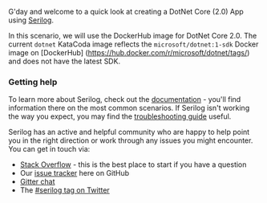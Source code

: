 G'day and welcome to a quick look at creating a DotNet Core (2.0) App using [Serilog]([Serilog](https://serilog.net/)). 

In this scenario, we will use the DockerHub image for DotNet Core 2.0.  The current `dotnet` KataCoda image reflects the `microsoft/dotnet:1-sdk` Docker image on [DockerHub] (https://hub.docker.com/r/microsoft/dotnet/tags/) and does not have the latest SDK.


### Getting help

To learn more about Serilog, check out the [documentation](https://github.com/serilog/serilog/wiki) - you'll find information there on the most common scenarios. If Serilog isn't working the way you expect, you may find the [troubleshooting guide](https://github.com/serilog/serilog/wiki/Debugging-and-Diagnostics) useful.

Serilog has an active and helpful community who are happy to help point you in the right direction or work through any issues you might encounter. You can get in touch via:

 * [Stack Overflow](http://stackoverflow.com/questions/tagged/serilog) - this is the best place to start if you have a question
 * Our [issue tracker](https://github.com/serilog/serilog/issues) here on GitHub
 * [Gitter chat](https://gitter.im/serilog/serilog)
 * The [#serilog tag on Twitter](https://twitter.com/search?q=%23serilog)
